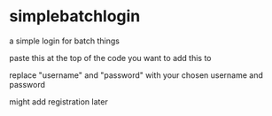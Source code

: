 # simplebatchlogin
a simple login for batch things

paste this at the top of the code you want to add this to

replace "username" and "password" with your chosen username and password

might add registration later